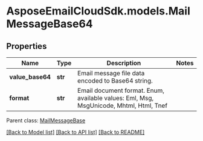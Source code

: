 # AsposeEmailCloudSdk.models.MailMessageBase64
## Properties
Name | Type | Description | Notes
------------ | ------------- | ------------- | -------------
**value_base64** | **str** | Email message file data encoded to Base64 string.              | 
**format** | **str** | Email document format. Enum, available values: Eml, Msg, MsgUnicode, Mhtml, Html, Tnef | 

 Parent class: [MailMessageBase](MailMessageBase.md)

[[Back to Model list]](README.md#documentation-for-models) [[Back to API list]](README.md#documentation-for-api-endpoints) [[Back to README]](README.md)


